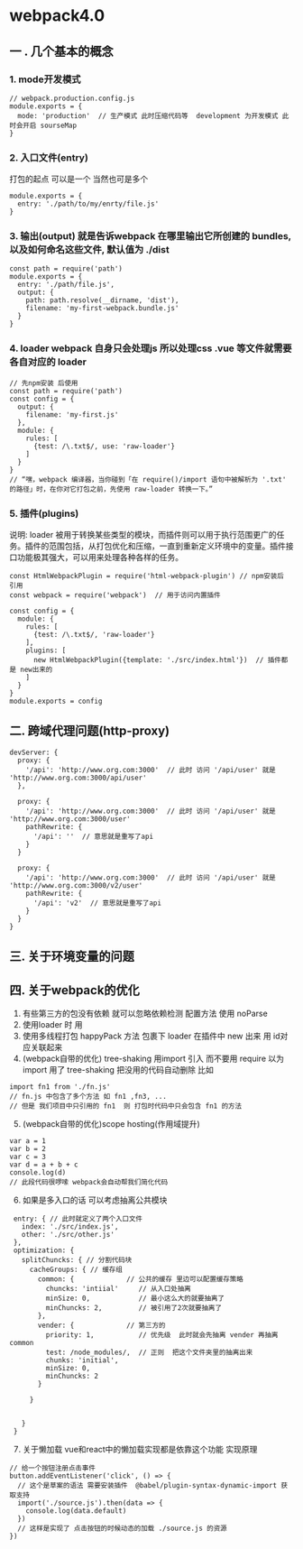 # webpack4.0
## 一 . 几个基本的概念
### 1. mode开发模式 
```
// webpack.production.config.js
module.exports = {
  mode: 'production'  // 生产模式 此时压缩代码等  development 为开发模式 此时会开启 sourseMap 
}
```
### 2. 入口文件(entry)
打包的起点 可以是一个 当然也可是多个
```
module.exports = {
  entry: './path/to/my/enrty/file.js'
}
```
### 3. 输出(output) 就是告诉webpack 在哪里输出它所创建的 bundles, 以及如何命名这些文件, 默认值为 ./dist
```
const path = require('path')
module.exports = {
  entry: './path/file.js',
  output: {
    path: path.resolve(__dirname, 'dist'),
    filename: 'my-first-webpack.bundle.js'
  }
}
```
### 4. loader  webpack 自身只会处理js  所以处理css .vue  等文件就需要各自对应的 loader
```
// 先npm安装 后使用
const path = require('path')
const config = {
  output: {
    filename: 'my-first.js'
  },
  module: {
    rules: [
      {test: /\.txt$/, use: 'raw-loader'}
    ]
  }
}
// “嘿，webpack 编译器，当你碰到「在 require()/import 语句中被解析为 '.txt' 的路径」时，在你对它打包之前，先使用 raw-loader 转换一下。”
```
### 5. 插件(plugins)   
说明: loader 被用于转换某些类型的模块，而插件则可以用于执行范围更广的任务。插件的范围包括，从打包优化和压缩，一直到重新定义环境中的变量。插件接口功能极其强大，可以用来处理各种各样的任务。
```
const HtmlWebpackPlugin = require('html-webpack-plugin') // npm安装后 引用
const webpack = require('webpack')  // 用于访问内置插件

const config = {
  module: {
    rules: [
      {test: /\.txt$/, 'raw-loader'}
    ],
    plugins: [
      new HtmlWebpackPlugin({template: './src/index.html'})  // 插件都是 new出来的
    ]
  }
}
module.exports = config
```

## 二. 跨域代理问题(http-proxy)
```
devServer: {
  proxy: {
    '/api': 'http://www.org.com:3000'  // 此时 访问 '/api/user' 就是 'http://www.org.com:3000/api/user'
  },

  proxy: {
    '/api': 'http://www.org.com:3000'  // 此时 访问 '/api/user' 就是 'http://www.org.com:3000/user'
    pathRewrite: {
      '/api': ''  // 意思就是重写了api
    }
  }

  proxy: {
    '/api': 'http://www.org.com:3000'  // 此时 访问 '/api/user' 就是 'http://www.org.com:3000/v2/user'
    pathRewrite: {
      '/api': 'v2'  // 意思就是重写了api
    }
  }
}

```
## 三. 关于环境变量的问题
## 四. 关于webpack的优化
 1. 有些第三方的包没有依赖 就可以忽略依赖检测  配置方法 使用 noParse 
 2. 使用loader 时 用
 3. 使用多线程打包  happyPack 方法 包裹下 loader 在插件中 new 出来 用 id对应关联起来
 4. (webpack自带的优化) tree-shaking 用import 引入 而不要用 require  以为 import 用了 tree-shaking 把没用的代码自动删除 比如 
 ```
 import fn1 from './fn.js'
 // fn.js 中包含了多个方法 如 fn1 ,fn3, ...
 // 但是 我们项目中只引用的 fn1  则 打包时代码中只会包含 fn1 的方法
 ```
 5. (webpack自带的优化)scope hosting(作用域提升)
 ```
 var a = 1
 var b = 2
 var c = 3
 var d = a + b + c
 console.log(d) 
 // 此段代码很啰嗦 webpack会自动帮我们简化代码
 ```
 6. 如果是多入口的话 可以考虑抽离公共模块
 ```
  entry: { // 此时就定义了两个入口文件
    index: './src/index.js',
    other: './src/other.js'
  },
  optimization: {
    splitChuncks: { // 分割代码块
      cacheGroups: { // 缓存组
        common: {             // 公共的缓存 里边可以配置缓存策略
          chuncks: 'intiial'     // 从入口处抽离
          minSize: 0,            // 最小这么大的就要抽离了
          minChuncks: 2,         // 被引用了2次就要抽离了
        },
        vender: {             // 第三方的
          priority: 1,           // 优先级  此时就会先抽离 vender 再抽离 common
          test: /node_modules/,  // 正则  把这个文件夹里的抽离出来
          chunks: 'initial',
          minSize: 0,
          minChuncks: 2
        }

      }
  

    }
  }
 ```
 7. 关于懒加载
  vue和react中的懒加载实现都是依靠这个功能
  实现原理 
 ```
 // 给一个按钮注册点击事件
 button.addEventListener('click', () => {
   // 这个是草案的语法 需要安装插件  @babel/plugin-syntax-dynamic-import 获取支持
   import('./source.js').then(data => {
     console.log(data.default)
   })
   // 这样是实现了 点击按钮的时候动态的加载 ./source.js 的资源
 })
 ```


